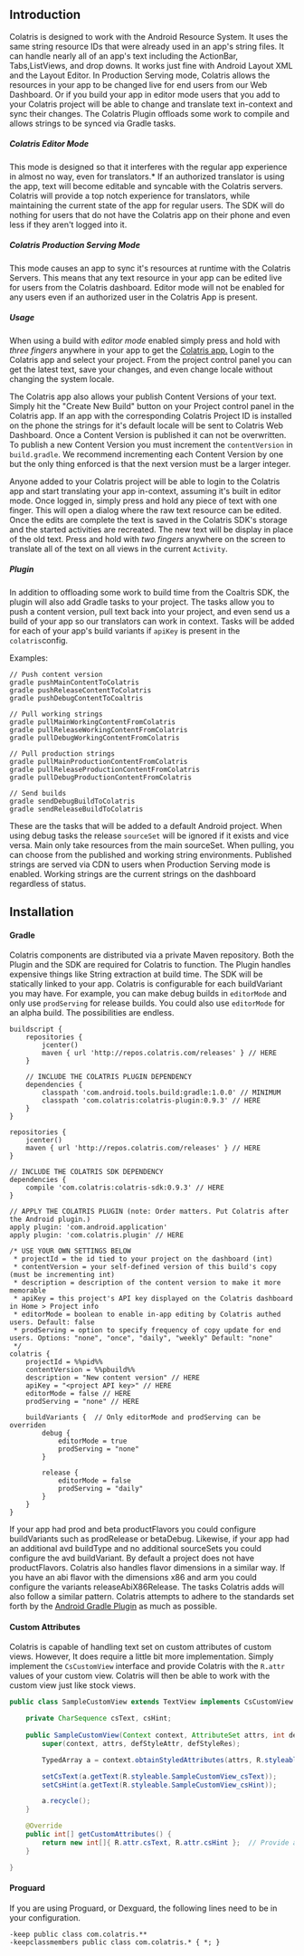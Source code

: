 ## Introduction

Colatris is designed to work with the Android Resource System. It uses the same string resource IDs that were already used in an app's string files. It can handle nearly all of an app's text including the ActionBar, Tabs,ListViews, and drop downs.  It works just fine with Android Layout XML and the Layout Editor.  In Production Serving mode, Colatris allows the resources in your app to be changed live for end users from our Web Dashboard.  Or if you build your app in editor mode users that you add to your Colatris project will be able to change and translate text in-context and sync their changes.  The Colatris Plugin offloads some work to compile and allows strings to be synced via Gradle tasks.

##### Colatris Editor Mode

This mode is designed so that it interferes with the regular app experience in almost no way, even for translators.* If an authorized translator is using the app, text will become editable and syncable with the Colatris servers.  Colatris will provide a top notch experience for translators, while maintaining the current state of the app for regular users.  The SDK will do nothing for users that do not have the Colatris app on their phone and even less if they aren't logged into it.

##### Colatris Production Serving Mode

This mode causes an app to sync it's resources at runtime with the Colatris Servers.  This means that any text resource in your app can be edited live for users from the Colatris dashboard.  Editor mode will not be enabled for any users even if an authorized user in the Colatris App is present.

##### Usage

When using a build with *editor mode* enabled simply press and hold with *three fingers* anywhere in your app to get the [Colatris app.](https://play.google.com/store/apps/details?id=com.colatris.app&hl=en)  Login to the Colatris app and select your project.  From the project control panel you can get the latest text, save your changes, and even change locale without changing the system locale.

The Colatris app also allows your publish Content Versions of your text.  Simply hit the "Create New Build" button on your Project control panel in the Colatris app.  If an app with the corresponding Colatris Project ID is installed on the phone the strings for it's default locale will be sent to Colatris Web Dashboard.  Once a Content Version is published it can not be overwritten. To publish a new Content Version you must increment the `contentVersion` in `build.gradle`.  We recommend incrementing each Content Version by one but the only thing enforced is that the next version must be a larger integer.

Anyone added to your Colatris project will be able to login to the Colatris app and start translating your app in-context, assuming it's built in editor mode.  Once logged in, simply press and hold any piece of text with one finger.  This will open a dialog where the raw text resource can be edited.  Once the edits are complete the text is saved in the Colatris SDK's storage and the started activities are recreated.  The new text will be display in place of the old text.  Press and hold with *two fingers* anywhere on the screen to translate all of the text on all views in the current `Activity`.

##### Plugin

In addition to offloading some work to build time from the Coaltris SDK, the plugin will also add Gradle tasks to your project.  The tasks allow you to push a content version, pull text back into your project, and even send us a build of your app so our translators can work in context.  Tasks will be added for each of your app's build variants if `apiKey` is present in the `colatris`config.  

Examples:
```
// Push content version
gradle pushMainContentToColatris
gradle pushReleaseContentToColatris
gradle pushDebugContentToCoaltris

// Pull working strings
gradle pullMainWorkingContentFromColatris
gradle pullReleaseWorkingContentFromColatris
gradle pullDebugWorkingContentFromColatris

// Pull production strings
gradle pullMainProductionContentFromColatris
gradle pullReleaseProductionContentFromColatris
gradle pullDebugProductionContentFromColatris

// Send builds
gradle sendDebugBuildToColatris
gradle sendReleaseBuildToColatris
```

These are the tasks that will be added to a default Android project.  When using debug tasks the release `sourceSet` will be ignored if it exists and vice versa. Main only take resources from the main sourceSet.  When pulling, you can choose from the published and working string environments.  Published strings are served via CDN to users when Production Serving mode is enabled.  Working strings are the current strings on the dashboard regardless of status.

## Installation

#### Gradle

Colatris components are distributed via a private Maven repository.  Both the Plugin and the SDK are required for Colatris to function.  The Plugin handles expensive things like String extraction at build time.  The SDK will be statically linked to your app.  Colatris is configurable for each buildVariant you may have.  For example, you can make debug builds in `editorMode` and only use `prodServing` for release builds.  You could also use `editorMode` for an alpha build.  The possibilities are endless.

```
buildscript {
    repositories {
        jcenter()
        maven { url 'http://repos.colatris.com/releases' } // HERE
    }

    // INCLUDE THE COLATRIS PLUGIN DEPENDENCY
    dependencies {
        classpath 'com.android.tools.build:gradle:1.0.0' // MINIMUM
        classpath 'com.colatris:colatris-plugin:0.9.3' // HERE
    }
}

repositories {
    jcenter()
    maven { url 'http://repos.colatris.com/releases' } // HERE
}

// INCLUDE THE COLATRIS SDK DEPENDENCY
dependencies {
    compile 'com.colatris:colatris-sdk:0.9.3' // HERE
}

// APPLY THE COLATRIS PLUGIN (note: Order matters. Put Colatris after the Android plugin.)
apply plugin: 'com.android.application'
apply plugin: 'com.colatris.plugin' // HERE

/* USE YOUR OWN SETTINGS BELOW
 * projectId = the id tied to your project on the dashboard (int)
 * contentVersion = your self-defined version of this build's copy (must be incrementing int)
 * description = description of the content version to make it more memorable
 * apiKey = this project's API key displayed on the Colatris dashboard in Home > Project info
 * editorMode = boolean to enable in-app editing by Colatris authed users. Default: false
 * prodServing = option to specify frequency of copy update for end users. Options: "none", "once", "daily", "weekly" Default: "none"
 */
colatris {
    projectId = %%pid%%
    contentVersion = %%pbuild%%
    description = "New content version" // HERE
    apiKey = "<project API key>" // HERE
    editorMode = false // HERE
    prodServing = "none" // HERE

    buildVariants {  // Only editorMode and prodServing can be overriden
        debug {
            editorMode = true
            prodServing = "none"
        }

        release {
            editorMode = false
            prodServing = "daily"
        }
    }
}
```

If your app had prod and beta productFlavors you could configure buildVariants such as prodRelease or betaDebug.  Likewise, if your app had an additional avd buildType and no additional sourceSets you could configure the avd buildVariant.  By default a project does not have productFlavors. Colatris also handles flavor dimensions in a similar way.  If you have an abi flavor with the dimensions x86 and arm you could configure the variants releaseAbiX86Release.  The tasks Colatris adds will also follow a similar pattern.  Colatris attempts to adhere to the standards set forth by the [Android Gradle Plugin](http://tools.android.com/tech-docs/new-build-system/user-guide) as much as possible.

#### Custom Attributes

Colatris is capable of handling text set on custom attributes of custom views.  However, It does require a little bit more implementation.
Simply implement the `CsCustomView` interface and provide Colatris with the `R.attr` values of your custom view. Colatris will then be able
to work with the custom view just like stock views.

```java
public class SampleCustomView extends TextView implements CsCustomView {

    private CharSequence csText, csHint;
   
    public SampleCustomView(Context context, AttributeSet attrs, int defStyleAttr, int defStyleRes) {
        super(context, attrs, defStyleAttr, defStyleRes);

        TypedArray a = context.obtainStyledAttributes(attrs, R.styleable.SampleCustomView, defStyle, defStyleRes);

        setCsText(a.getText(R.styleable.SampleCustomView_csText));
        setCsHint(a.getText(R.styleable.SampleCustomView_csHint));

        a.recycle();
    }

    @Override
    public int[] getCustomAttributes() {
        return new int[]{ R.attr.csText, R.attr.csHint };  // Provide attrs here
    }

}
```

#### Proguard

If you are using Proguard, or Dexguard, the following lines need to be in your configuration.

```
-keep public class com.colatris.**
-keepclassmembers public class com.colatris.* { *; }
```